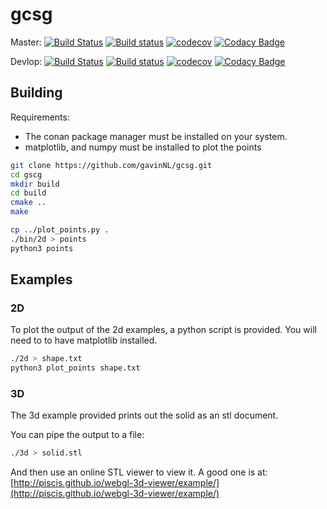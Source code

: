# gcsg

Master:
[![Build Status](https://travis-ci.org/GavinNL/gcsg.svg?branch=master)](https://travis-ci.org/GavinNL/gcsg)
[![Build status](https://ci.appveyor.com/api/projects/status/88di7b89gyauvivj/branch/master?svg=true)](https://ci.appveyor.com/project/GavinNL/gcsg/branch/master)
[![codecov](https://codecov.io/gh/GavinNL/gcsg/branch/master/graph/badge.svg)](https://codecov.io/gh/GavinNL/gcsg)
[![Codacy Badge](https://api.codacy.com/project/badge/Grade/c19827f8039d4dd09b4f0671d8edb5bf)](https://www.codacy.com/app/GavinNL/gcsg?utm_source=github.com&amp;utm_medium=referral&amp;utm_content=GavinNL/gcsg&amp;utm_campaign=Badge_Grade)

Devlop:
[![Build Status](https://travis-ci.org/GavinNL/gcsg.svg?branch=dev)](https://travis-ci.org/GavinNL/gcsg)
[![Build status](https://ci.appveyor.com/api/projects/status/88di7b89gyauvivj/branch/dev?svg=true)](https://ci.appveyor.com/project/GavinNL/gcsg/branch/dev)
[![codecov](https://codecov.io/gh/GavinNL/gcsg/branch/dev/graph/badge.svg)](https://codecov.io/gh/GavinNL/gcsg)
[![Codacy Badge](https://api.codacy.com/project/badge/Grade/c19827f8039d4dd09b4f0671d8edb5bf)](https://www.codacy.com/app/GavinNL/gcsg?utm_source=github.com&amp;utm_medium=referral&amp;utm_content=GavinNL/gcsg&amp;utm_campaign=Badge_Grade)

## Building

Requirements:
 *  The conan package manager must be installed on your system.
 *  matplotlib, and numpy must be installed to plot the points

```bash
git clone https://github.com/gavinNL/gcsg.git
cd gscg
mkdir build
cd build
cmake ..
make

cp ../plot_points.py .
./bin/2d > points
python3 points
```

## Examples

### 2D

To plot the output of the 2d examples, a python script is provided. You will need
to to have matplotlib installed.

```bash
./2d > shape.txt
python3 plot_points shape.txt
```

### 3D

The 3d example provided prints out the solid as an stl document.

You can pipe the output to a file:

```bash
./3d > solid.stl
```

And then use an online STL viewer to view it. A good one is at: [http://piscis.github.io/webgl-3d-viewer/example/](http://piscis.github.io/webgl-3d-viewer/example/)
